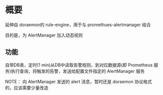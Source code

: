 
# 概要

延伸自 doraemon的 rule-engine，用于与 promethues-alertmanager 结合

目的是，为 AlertManager 加入动态规则

## 功能

自带DB表，定时(1 min)从DB中读取告警规则，到对应数据源(即 Prometheus 服务)执行查询，将触发的告警，发送给配置文件指定的 AlertManager 服务

NOTE：
    向 AlertManager 发送的 alert 消息，暂时还是 doraemon 协议格式的，应该需要少量改造